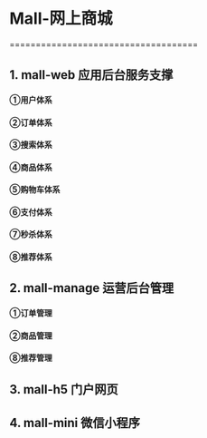 # Mall-网上商城
====================================
## 1. mall-web 应用后台服务支撑
#### ①用户体系
#### ②订单体系
#### ③搜索体系
#### ④商品体系
#### ⑤购物车体系
#### ⑥支付体系
#### ⑦秒杀体系
#### ⑧推荐体系

## 2. mall-manage 运营后台管理
#### ①订单管理
#### ②商品管理
#### ⑧推荐管理

## 3. mall-h5 门户网页

## 4. mall-mini 微信小程序

